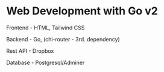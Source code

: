 # Web Development with Go v2

Frontend - HTML, Tailwind CSS

Backend - Go, (chi-router - 3rd. dependency)

Rest API - Dropbox

Database - Postgresql/Adminer
